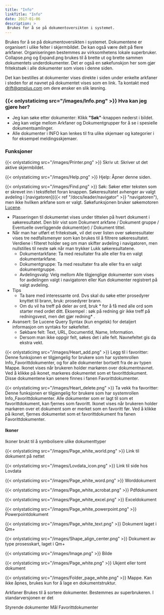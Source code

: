 ```yaml
---
title: "Info"
linkTitle: "Info"
date: 2017-01-06
description: >
 Brukes for å se på dokumentoversikten i systemet.
---
```

Brukes for å se på dokumentoversikten i systemet. Dokumentene er organisert i ulike felter i skjermbildet. De kan også være delt på flere arkfaner. Organiseringen bestemmes av virksomhetens lokale superbruker. Collapse.png og Expand.png brukes til å brette ut og brette sammen dokumentets underdokumenter. Det er også en søkefunskjon her som gjør fritekstsøk i alle dokumenter som vises i denne siden.

Det kan bestilles at dokumenter vises direkte i siden under enkelte arkfaner i steden for at navnet på dokumentet vises som en link. Ta kontakt med drift@qmplus.com om dere ønsker en slik løsning.

### {{< onlystaticimg src="/images/Info.png" >}} Hva kan jeg gjøre her?
* Jeg kan søke etter dokumenter: Klikk **"Søk"**-knappen nederst i bildet.
* Jeg kan velge mellom Arkfaner og Dokumentgrupper for å se i spesielle dokumentsamlinger.
* Alle dokumenter i INFO kan lenkes til fra ulike skjemaer og kategorier i for eksempel meldingsskjemaer.

### Funksjoner

{{< onlystaticimg src="/images/Printer.png" >}} Skriv ut: Skriver ut det aktive skjermbildet.

{{< onlystaticimg src="/images/Help.png" >}} Hjelp: Åpner denne siden.

{{< onlystaticimg src="/images/Find.png" >}} Søk: Søker etter teksten som er skrevet inn i tekstfeltet foran knappen. Søkeresultatet avhenger av valgt avdeling i [navigatoren]({{< ref "/docs/leader/navigator" >}} "navigatoren"), men ikke hvilken arkfane som er valgt. Søkefunksjonen bruker søkemotoren [Lucene](http://lucene.apache.org/core/).

- Plasseringen til dokumentet vises under tittelen på hvert dokument i søkeresultatet. Den blir vist som Dokument arkfane / Dokument gruppe / Eventuelle overliggende dokument(er) / Dokument tittel.
- Når man har utført et fritekstsøk, vil det over listen over søkeresultater vises tre nedfallsmenyer som kan brukes til å filtrere søkeresultatet. Verdiene i filteret holder seg om man skifter avdeling i navigatoren, men nullstilles til neste søk når man trykker Lukk søkeresultatene.
  - Dokumentarkfane: Ta med resultater fra alle eller fra en valgt dokumentarkfane.
  - Dokumentgruppe: Ta med resultater fra alle eller fra en valgt dokumentgruppe.
  - Avdelingsvalg: Velg mellom Alle tilgjenglige dokumenter som vises for avdelingen valgt i navigatoren eller Kun dokumenter registrert på valgt avdeling.
- Tips
  - Ta bare med interessante ord. Dvs skal du søke etter prosedyrer knyttet til brann, bruk: prosedyrer brann.
  - Om du vil ha treff på deler av ord, bruk * for å få med alle ord som starter med ordet ditt. Eksempel : søk på redning gir ikke treff på redningsvest, men det gjør redning* .
- Avansert: Se Lucene Query Syntax (kun engelsk) for detaljert informasjon om syntaks for søkefeltet.
  - Søkbare felt: Text, URL, DocumentId, Name, Information.
  - Dersom man ikke oppgir felt, søkes det i alle felt. Navnefeltet gis da ekstra vekt.

{{< onlystaticimg src="/images/Heart_add.png" >}} Legg til i favoritter: Denne funksjonen er tilgjengelig for brukere som har systemrollen Info_Favorittdokumenter, og for alle dokumenter bortsett fra de av typen Mappe. Ikonet vises når brukeren holder markøren over dokumentnavnet. Ved å klikke på ikonet, markeres dokumentet som et favorittdokument. Disse dokumentene kan senere finnes i fanen Favorittdokumenter.

{{< onlystaticimg src="/images/Heart_delete.png" >}} Ta vekk fra favoritter: Denne funksjonen er tilgjengelig for brukere som har systemrollen Info_Favorittdokumenter. Alle dokumenter som er lagt til som et favorittdokument, kan fjernes som favoritt. Ikonet vises når brukeren holder markøren over et dokument som er merket som en favoritt før. Ved å klikke på ikonet, fjernes dokumentet som et favorittdokument fra fanen Favorittdokumenter.

#### Ikoner
Ikoner brukt til å symbolisere ulike dokumenttyper

{{< onlystaticimg src="/images/Page_white_world.png" >}} Link til dokument på nettet

{{< onlystaticimg src="/images/Lovdata_icon.png" >}} Link til side hos Lovdata

{{< onlystaticimg src="/images/Page_white_word.png" >}} Worddokument

{{< onlystaticimg src="/images/Page_white_acrobat.png" >}} Pdfdokument

{{< onlystaticimg src="/images/Page_white_excel.png" >}} Exceldokument

{{< onlystaticimg src="/images/Page_white_powerpoint.png" >}} Powerpointdokument

{{< onlystaticimg src="/images/Page_white_text.png" >}} Dokument laget i Qm+

{{< onlystaticimg src="/images/Shape_align_center.png" >}} Dokument av type prosesskart, laget i Qm+

{{< onlystaticimg src="/images/Image.png" >}} Bilde

{{< onlystaticimg src="/images/Page_white.png" >}} Ukjent eller tomt dokument

{{< onlystaticimg src="/images/Folder_page_white.png" >}} Mappe. Kan ikke åpnes, brukes kun for å lage en dokumentstruktur.

Arkfaner
Brukes til å sortere dokumenter. Bestemmes av superbrukeren. I standarversjonen er det

Styrende dokumenter
Mål
Favorittdokumenter
